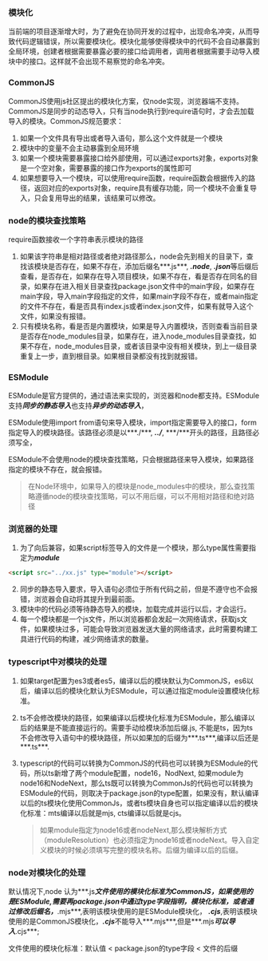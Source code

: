 ### 模块化

当前端的项目逐渐增大时，为了避免在协同开发的过程中，出现命名冲突，从而导致代码逻辑错误，所以需要模块化。模块化能够使得模块中的代码不会自动暴露到全局环境，创建者根据需要暴露必要的接口给调用者，调用者根据需要手动导入模块中的接口。这样就不会出现不易察觉的命名冲突。

### CommonJS

CommonJS使用js社区提出的模块化方案，仅node实现，浏览器端不支持。CommonJS是同步的动态导入，只有当node执行到require语句时，才会去加载导入的模块。CommonJS规范要求：

1. 如果一个文件具有导出或者导入语句，那么这个文件就是一个模块
2. 模块中的变量不会主动暴露到全局环境
3. 如果一个模块需要暴露接口给外部使用，可以通过exports对象，exports对象是一个空对象，需要暴露的接口作为exports的属性即可
4. 如果想要导入一个模块，可以使用require函数，require函数会根据传入的路径，返回对应的exports对象，require具有缓存功能，同一个模块不会重复导入，只会复用导出的结果，该结果可以修改。

### node的模块查找策略

require函数接收一个字符串表示模块的路径

1. 如果该字符串是相对路径或者绝对路径那么，node会先到相关的目录下，查找该模块是否存在，如果不存在，添加后缀名***.js***, ***.node***, ***.json***等后缀后查看，是否存在，如果存在导入项目模块，如果不存在，看是否存在同名的目录，如果存在进入相关目录查找package.json文件中的main字段，如果存在main字段，导入main字段指定的文件，如果main字段不存在，或者main指定的文件不存在，看是否具有index.js或者index.json文件，如果有就导入这个文件，如果没有报错。
2. 只有模块名称，看是否是内置模块，如果是导入内置模块，否则查看当前目录是否存在node_modules目录，如果存在，进入node_modules目录查找，如果不存在，node_modules目录，或者该目录中没有相关模块，到上一级目录重复上一步，直到根目录。如果根目录都没有找到就报错。

### ESModule

ESModule是官方提供的，通过语法来实现的，浏览器和node都支持。ESModule支持***同步的静态导入***也支持***异步的动态导入***，

ESModule使用import from语句来导入模块，import指定需要导入的接口，form指定导入的模块路径。该路径必须是以***./***, ***../***, ***/***开头的路径，且路径必须写全，

ESModule不会使用node的模块查找策略，只会根据路径来导入模块，如果路径指定的模块不存在，就会报错。

> 在Node环境中，如果导入的模块是node_modules中的模块，那么查找策略遵循node的模块查找策略，可以不用后缀，可以不用相对路径和绝对路径

### 浏览器的处理

1. 为了向后兼容，如果script标签导入的文件是一个模块，那么type属性需要指定为***module***

```html	
<script src="../xx.js" type="module"></script>
```

2. 同步的静态导入要求，导入语句必须位于所有代码之前，但是不遵守也不会报错，浏览器会自动将其提升到最前面。
3. 模块中的代码必须等待静态导入的模块，加载完成并运行以后，才会运行。
4. 每一个模块都是一个js文件，所以浏览器都会发起一次网络请求，获取js文件，如果模块过多，可能会导致浏览器发送大量的网络请求，此时需要构建工具进行代码的构建，减少网络请求的数量。

### typescript中对模块的处理

1. 如果target配置为es3或者es5，编译以后的模块默认为CommonJS，es6以后，编译以后的模块化默认为ESModule，可以通过指定module设置模块化标准。

2. ts不会修改模块的路径，如果编译以后模块化标准为ESModule，那么编译以后的结果是不能直接运行的。需要手动给模块添加后缀.js, 不能是ts，因为ts不会修改导入语句中的模块路径，所以如果加的后缀为***.ts***,编译以后还是***.ts***.

3. typescript的代码可以转换为CommonJS的代码也可以转换为ESModule的代码，所以ts新增了两个module配置，node16，NodNext, 如果module为node16和NodeNext，那么ts既可以转换为CommonJs的代码也可以转换为ESModule的代码，则取决于package.json的type配置，如果没有，默认编译以后的ts模块化使用CommonJs，或者ts模块自身也可以指定编译以后的模块化标准：mts编译以后就是mjs, cts编译以后就是cjs。

   > 如果module指定为node16或者nodeNext,那么模块解析方式（moduleResolution）也必须指定为node16或者nodeNext。导入自定义模块的时候必须填写完整的模块名称。后缀为编译以后的后缀。

### node对模块化的处理

默认情况下,node 认为***.js***文件使用的模块化标准为CommonJS，如果使用的是ESModule,需要再package.json中通过type字段指明，模块化标准，或者通过修改后缀名，***.mjs***,表明该模块使用的是ESModule模块化， ***.cjs***,表明该模块使用的是CommonJS模块化，***.cjs***不能导入***.mjs***,但是***.mjs***可以导入***.cjs***;

文件使用的模块化标准：默认值 < package.json的type字段 < 文件的后缀